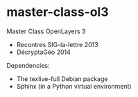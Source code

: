 master-class-ol3
================

Master Class OpenLayers 3

* Recontres SIG-la-lettre 2013
* DécryptaGéo 2014

Dependencies:

* The texlive-full Debian package
* Sphinx (in a Python virtual environment)
